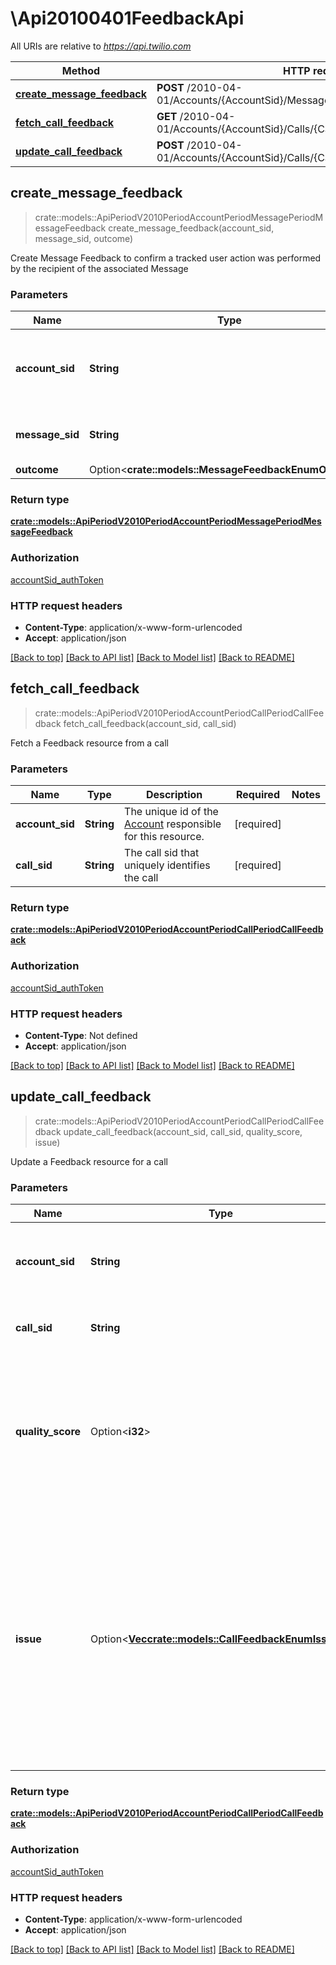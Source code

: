 # \Api20100401FeedbackApi

All URIs are relative to *https://api.twilio.com*

Method | HTTP request | Description
------------- | ------------- | -------------
[**create_message_feedback**](Api20100401FeedbackApi.md#create_message_feedback) | **POST** /2010-04-01/Accounts/{AccountSid}/Messages/{MessageSid}/Feedback.json | 
[**fetch_call_feedback**](Api20100401FeedbackApi.md#fetch_call_feedback) | **GET** /2010-04-01/Accounts/{AccountSid}/Calls/{CallSid}/Feedback.json | 
[**update_call_feedback**](Api20100401FeedbackApi.md#update_call_feedback) | **POST** /2010-04-01/Accounts/{AccountSid}/Calls/{CallSid}/Feedback.json | 



## create_message_feedback

> crate::models::ApiPeriodV2010PeriodAccountPeriodMessagePeriodMessageFeedback create_message_feedback(account_sid, message_sid, outcome)


Create Message Feedback to confirm a tracked user action was performed by the recipient of the associated Message

### Parameters


Name | Type | Description  | Required | Notes
------------- | ------------- | ------------- | ------------- | -------------
**account_sid** | **String** | The SID of the [Account](https://www.twilio.com/docs/iam/api/account) associated with the Message resource for which to create MessageFeedback. | [required] |
**message_sid** | **String** | The SID of the Message resource for which to create MessageFeedback. | [required] |
**outcome** | Option<**crate::models::MessageFeedbackEnumOutcome**> |  |  |

### Return type

[**crate::models::ApiPeriodV2010PeriodAccountPeriodMessagePeriodMessageFeedback**](api.v2010.account.message.message_feedback.md)

### Authorization

[accountSid_authToken](../README.md#accountSid_authToken)

### HTTP request headers

- **Content-Type**: application/x-www-form-urlencoded
- **Accept**: application/json

[[Back to top]](#) [[Back to API list]](../README.md#documentation-for-api-endpoints) [[Back to Model list]](../README.md#documentation-for-models) [[Back to README]](../README.md)


## fetch_call_feedback

> crate::models::ApiPeriodV2010PeriodAccountPeriodCallPeriodCallFeedback fetch_call_feedback(account_sid, call_sid)


Fetch a Feedback resource from a call

### Parameters


Name | Type | Description  | Required | Notes
------------- | ------------- | ------------- | ------------- | -------------
**account_sid** | **String** | The unique id of the [Account](https://www.twilio.com/docs/iam/api/account) responsible for this resource. | [required] |
**call_sid** | **String** | The call sid that uniquely identifies the call | [required] |

### Return type

[**crate::models::ApiPeriodV2010PeriodAccountPeriodCallPeriodCallFeedback**](api.v2010.account.call.call_feedback.md)

### Authorization

[accountSid_authToken](../README.md#accountSid_authToken)

### HTTP request headers

- **Content-Type**: Not defined
- **Accept**: application/json

[[Back to top]](#) [[Back to API list]](../README.md#documentation-for-api-endpoints) [[Back to Model list]](../README.md#documentation-for-models) [[Back to README]](../README.md)


## update_call_feedback

> crate::models::ApiPeriodV2010PeriodAccountPeriodCallPeriodCallFeedback update_call_feedback(account_sid, call_sid, quality_score, issue)


Update a Feedback resource for a call

### Parameters


Name | Type | Description  | Required | Notes
------------- | ------------- | ------------- | ------------- | -------------
**account_sid** | **String** | The unique id of the [Account](https://www.twilio.com/docs/iam/api/account) responsible for this resource. | [required] |
**call_sid** | **String** | The call sid that uniquely identifies the call | [required] |
**quality_score** | Option<**i32**> | The call quality expressed as an integer from `1` to `5` where `1` represents very poor call quality and `5` represents a perfect call. |  |
**issue** | Option<[**Vec<crate::models::CallFeedbackEnumIssues>**](crate::models::CallFeedbackEnumIssues.md)> | One or more issues experienced during the call. The issues can be: `imperfect-audio`, `dropped-call`, `incorrect-caller-id`, `post-dial-delay`, `digits-not-captured`, `audio-latency`, `unsolicited-call`, or `one-way-audio`. |  |

### Return type

[**crate::models::ApiPeriodV2010PeriodAccountPeriodCallPeriodCallFeedback**](api.v2010.account.call.call_feedback.md)

### Authorization

[accountSid_authToken](../README.md#accountSid_authToken)

### HTTP request headers

- **Content-Type**: application/x-www-form-urlencoded
- **Accept**: application/json

[[Back to top]](#) [[Back to API list]](../README.md#documentation-for-api-endpoints) [[Back to Model list]](../README.md#documentation-for-models) [[Back to README]](../README.md)

